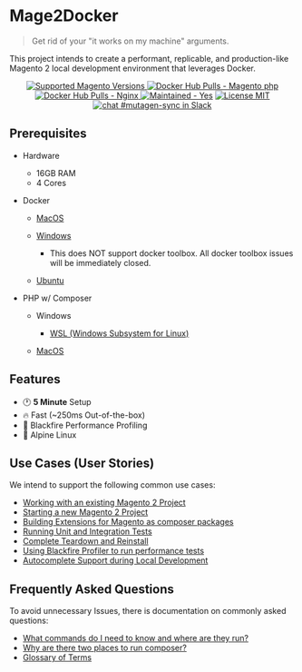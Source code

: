# Mage2Docker

> Get rid of your "it works on my machine" arguments.

This project intends to create a performant, replicable, and production-like Magento 2 local development environment that leverages Docker.

<div align="center">
    <a href="https://github.com/magento/magento2" target="_blank">
    <img src="https://img.shields.io/badge/magento-2.X-brightgreen.svg?logo=magento&amp;longCache=true" 
    alt="Supported Magento Versions">
    </a>
    <a href="https://hub.docker.com/r/graycore/magento-php" target="_blank">
    <img src="https://img.shields.io/docker/pulls/graycore/magento-php.svg?label=magento-php%20docker%20pulls" 
    alt="Docker Hub Pulls - Magento php">
    </a>
    <a href="https://hub.docker.com/r/graycore/magento-nginx/" target="_blank">
    <img src="https://img.shields.io/docker/pulls/graycore/magento-nginx.svg?label=nginx%20docker%20pulls" 
    alt="Docker Hub Pulls - Nginx">
    </a>
    <a href="https://github.com/graycoreop/mage2docker/graphs/commit-activity" target="_blank"><img src="https://img.shields.io/badge/maintained%3F-yes-brightgreen.svg" alt="Maintained - Yes" /></a>
    <a href="https://github.com/graycore/mage2docker/blob/master/LICENSE.md" target="_blank"><img src="https://img.shields.io/badge/license-MIT-blue.svg" alt="License MIT"/></a>
  <a href="https://gitter.im/graycoreio/mage2docker" target="_blank"><img src="https://img.shields.io/badge/chat-%23mage2docker%20on%20Gitter-brightgreen.svg" alt="chat #mutagen-sync in Slack"/></a>

</div>

## Prerequisites

- Hardware

  - 16GB RAM
  - 4 Cores

- Docker

  - [MacOS](https://docs.docker.com/docker-for-mac/install)
  - [Windows](https://docs.docker.com/docker-for-windows/install/)

    - This does NOT support docker toolbox. All docker toolbox issues will be immediately closed.

  - [Ubuntu](https://docs.docker.com/install/linux/docker-ce/ubuntu/)

- PHP w/ Composer

  - Windows

    - [WSL (Windows Subsystem for Linux)](./docs/stories/composer/on-windows.md)

  - [MacOS](https://getcomposer.org/doc/00-intro.md#installation-linux-unix-macos)

## Features

- :clock1: **5 Minute** Setup
- :fire: Fast (~250ms Out-of-the-box)
- :tada: Blackfire Performance Profiling
- :evergreen_tree: Alpine Linux

## Use Cases (User Stories)

We intend to support the following common use cases:

- [Working with an existing Magento 2 Project](./docs/stories/existing-project.md)
- [Starting a new Magento 2 Project](./docs/stories/new-project.md)
- [Building Extensions for Magento as composer packages](./docs/stories/extensions.md)
- [Running Unit and Integration Tests](./docs/stories/testing.md)
- [Complete Teardown and Reinstall](./docs/stories/reinstalling.md)
- [Using Blackfire Profiler to run performance tests](./docs/stories/blackfire.md)
- [Autocomplete Support during Local Development](./docs/stories/autocomplete.md)

## Frequently Asked Questions

To avoid unnecessary Issues, there is documentation on commonly asked questions:

- [What commands do I need to know and where are they run?]()
- [Why are there two places to run composer?]()
- [Glossary of Terms]()

